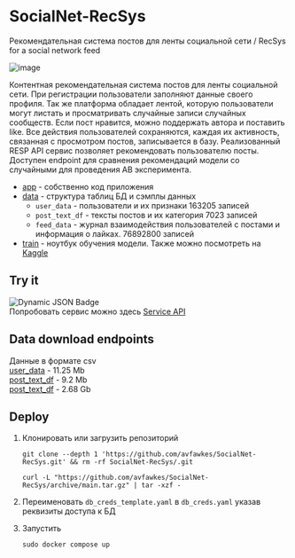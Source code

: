 # SocialNet-RecSys
Рекомендательная система постов для ленты социальной сети / RecSys for a social network feed

![image](https://github.com/avfawkes/SocialNet-RecSys/assets/65026452/4442ec94-7e74-4326-a70b-f47a558d6944)

Контентная рекомендательная система постов для ленты социальной сети. При регистрации пользователи заполняют данные своего профиля. Так же платформа обладает лентой, которую пользователи могут листать и просматривать случайные записи случайных сообществ. Если пост нравится, можно поддержать автора и поставить like. Все действия пользователей сохраняются, каждая их активность, связанная с просмотром постов, записывается в базу. Реализованный RESP API сервис позволяет рекомендовать пользователю посты. Доступен endpoint для сравнения рекомендаций модели со случайными для проведения AB эксперимента.
 - [app](https://github.com/avfawkes/SocialNet-RecSys/tree/main/app) - собственно код приложения
 - [data](https://github.com/avfawkes/SocialNet-RecSys/tree/main/data) - структура таблиц БД и сэмплы данных
   - `user_data` - пользователи и их признаки 163205 записей
   - `post_text_df` - тексты постов и их категория 7023 записей
   - `feed_data` - журнал взаимодействия пользователей с постами и информация о лайках. 76892800 записей
 - [train](https://github.com/avfawkes/SocialNet-RecSys/tree/main/train) - ноутбук обучения модели. Также можно посмотреть на [Kaggle](https://www.kaggle.com/avfawkes/socialnet-recsys)

## Try it
![Dynamic JSON Badge](https://img.shields.io/badge/dynamic/json?url=http%3A%2F%2Fars.fvds.ru%3A5000%2Fhealthcheck&query=%24.status&style=for-the-badge&logo=fastapi&label=Service%20Healtcheck&link=http%3A%2F%2Fars.fvds.ru%3A5000%2Fhealthcheck&link=http%3A%2F%2Fars.fvds.ru%3A5000%2Fhealthcheck)  
Попробовать сервис можно здесь [Service API](http://ars.fvds.ru:5000/docs)

## Data download endpoints
Данные в формате csv  
[user_data](http://ars.fvds.ru:5000/download/user_data) - 11.25 Mb  
[post_text_df](http://ars.fvds.ru:5000/download/post_text_df) - 9.2 Mb  
[post_text_df](http://ars.fvds.ru:5000/download/feed_data) - 2.68 Gb    

## Deploy
1. Клонировать или загрузить репозиторий
   
    ```
    git clone --depth 1 'https://github.com/avfawkes/SocialNet-RecSys.git' && rm -rf SocialNet-RecSys/.git
    ```
    ```
    curl -L "https://github.com/avfawkes/SocialNet-RecSys/archive/main.tar.gz" | tar -xzf -
    ```
2. Переименовать `db_creds_template.yaml` в `db_creds.yaml` указав реквизиты доступа к БД
3. Запустить
    ```
    sudo docker compose up
    ```

